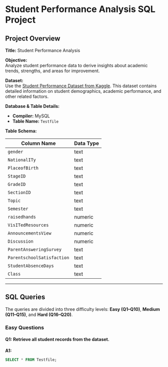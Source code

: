 # Student Performance Analysis SQL Project

## Project Overview

**Title:** Student Performance Analysis

**Objective:**  
Analyze student performance data to derive insights about academic trends, strengths, and areas for improvement.

**Dataset:**  
Use the [Student Performance Dataset from Kaggle](https://www.kaggle.com/datasets). This dataset contains detailed information on student demographics, academic performance, and other related factors.

**Database & Table Details:**

- **Compiler:** MySQL
- **Table Name:** `Testfile`

**Table Schema:**

| Column Name                | Data Type |
|----------------------------|-----------|
| `gender`                   | text      |
| `NationalITy`              | text      |
| `PlaceofBirth`             | text      |
| `StageID`                  | text      |
| `GradeID`                  | text      |
| `SectionID`                | text      |
| `Topic`                    | text      |
| `Semester`                 | text      |
| `raisedhands`              | numeric   |
| `VisITedResources`         | numeric   |
| `AnnouncementsView`        | numeric   |
| `Discussion`               | numeric   |
| `ParentAnsweringSurvey`    | text      |
| `ParentschoolSatisfaction` | text      |
| `StudentAbsenceDays`       | text      |
| `Class`                    | text      |

---

## SQL Queries

The queries are divided into three difficulty levels: **Easy (Q1–Q10)**, **Medium (Q11–Q15)**, and **Hard (Q16–Q20)**.

### Easy Questions

#### Q1: Retrieve all student records from the dataset.
**A1:**
```sql
SELECT * FROM Testfile;
